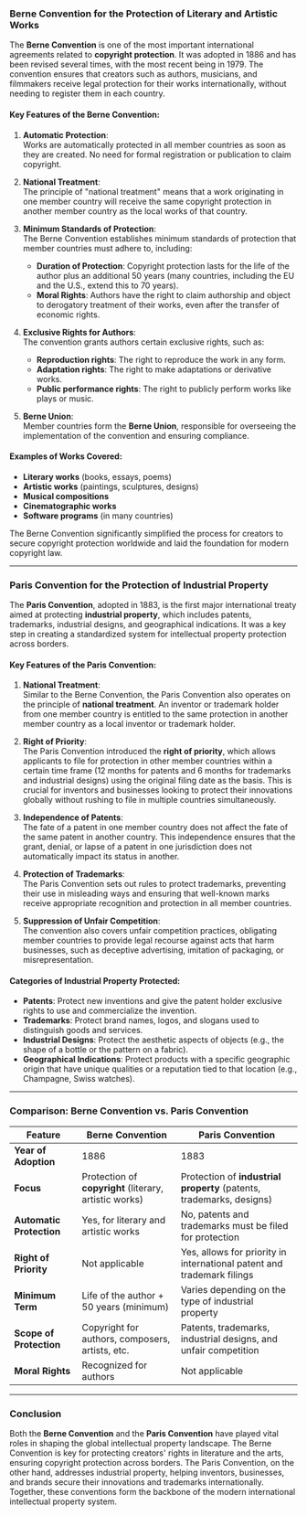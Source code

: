 ### **Berne Convention for the Protection of Literary and Artistic Works**

The **Berne Convention** is one of the most important international agreements related to **copyright protection**. It was adopted in 1886 and has been revised several times, with the most recent being in 1979. The convention ensures that creators such as authors, musicians, and filmmakers receive legal protection for their works internationally, without needing to register them in each country.

#### **Key Features of the Berne Convention:**

1. **Automatic Protection**:  
   Works are automatically protected in all member countries as soon as they are created. No need for formal registration or publication to claim copyright.

2. **National Treatment**:  
   The principle of "national treatment" means that a work originating in one member country will receive the same copyright protection in another member country as the local works of that country.

3. **Minimum Standards of Protection**:  
   The Berne Convention establishes minimum standards of protection that member countries must adhere to, including:
   - **Duration of Protection**: Copyright protection lasts for the life of the author plus an additional 50 years (many countries, including the EU and the U.S., extend this to 70 years).
   - **Moral Rights**: Authors have the right to claim authorship and object to derogatory treatment of their works, even after the transfer of economic rights.

4. **Exclusive Rights for Authors**:  
   The convention grants authors certain exclusive rights, such as:
   - **Reproduction rights**: The right to reproduce the work in any form.
   - **Adaptation rights**: The right to make adaptations or derivative works.
   - **Public performance rights**: The right to publicly perform works like plays or music.

5. **Berne Union**:  
   Member countries form the **Berne Union**, responsible for overseeing the implementation of the convention and ensuring compliance.

#### **Examples of Works Covered**:
- **Literary works** (books, essays, poems)
- **Artistic works** (paintings, sculptures, designs)
- **Musical compositions**
- **Cinematographic works**
- **Software programs** (in many countries)

The Berne Convention significantly simplified the process for creators to secure copyright protection worldwide and laid the foundation for modern copyright law.

---

### **Paris Convention for the Protection of Industrial Property**

The **Paris Convention**, adopted in 1883, is the first major international treaty aimed at protecting **industrial property**, which includes patents, trademarks, industrial designs, and geographical indications. It was a key step in creating a standardized system for intellectual property protection across borders.

#### **Key Features of the Paris Convention:**

1. **National Treatment**:  
   Similar to the Berne Convention, the Paris Convention also operates on the principle of **national treatment**. An inventor or trademark holder from one member country is entitled to the same protection in another member country as a local inventor or trademark holder.

2. **Right of Priority**:  
   The Paris Convention introduced the **right of priority**, which allows applicants to file for protection in other member countries within a certain time frame (12 months for patents and 6 months for trademarks and industrial designs) using the original filing date as the basis. This is crucial for inventors and businesses looking to protect their innovations globally without rushing to file in multiple countries simultaneously.

3. **Independence of Patents**:  
   The fate of a patent in one member country does not affect the fate of the same patent in another country. This independence ensures that the grant, denial, or lapse of a patent in one jurisdiction does not automatically impact its status in another.

4. **Protection of Trademarks**:  
   The Paris Convention sets out rules to protect trademarks, preventing their use in misleading ways and ensuring that well-known marks receive appropriate recognition and protection in all member countries.

5. **Suppression of Unfair Competition**:  
   The convention also covers unfair competition practices, obligating member countries to provide legal recourse against acts that harm businesses, such as deceptive advertising, imitation of packaging, or misrepresentation.

#### **Categories of Industrial Property Protected**:
- **Patents**: Protect new inventions and give the patent holder exclusive rights to use and commercialize the invention.
- **Trademarks**: Protect brand names, logos, and slogans used to distinguish goods and services.
- **Industrial Designs**: Protect the aesthetic aspects of objects (e.g., the shape of a bottle or the pattern on a fabric).
- **Geographical Indications**: Protect products with a specific geographic origin that have unique qualities or a reputation tied to that location (e.g., Champagne, Swiss watches).

---

### **Comparison: Berne Convention vs. Paris Convention**

| **Feature**                | **Berne Convention**                                   | **Paris Convention**                                    |
|----------------------------|--------------------------------------------------------|---------------------------------------------------------|
| **Year of Adoption**        | 1886                                                   | 1883                                                    |
| **Focus**                   | Protection of **copyright** (literary, artistic works) | Protection of **industrial property** (patents, trademarks, designs) |
| **Automatic Protection**    | Yes, for literary and artistic works                   | No, patents and trademarks must be filed for protection |
| **Right of Priority**       | Not applicable                                         | Yes, allows for priority in international patent and trademark filings |
| **Minimum Term**            | Life of the author + 50 years (minimum)                | Varies depending on the type of industrial property     |
| **Scope of Protection**     | Copyright for authors, composers, artists, etc.        | Patents, trademarks, industrial designs, and unfair competition |
| **Moral Rights**            | Recognized for authors                                 | Not applicable                                          |

---

### **Conclusion**

Both the **Berne Convention** and the **Paris Convention** have played vital roles in shaping the global intellectual property landscape. The Berne Convention is key for protecting creators' rights in literature and the arts, ensuring copyright protection across borders. The Paris Convention, on the other hand, addresses industrial property, helping inventors, businesses, and brands secure their innovations and trademarks internationally. Together, these conventions form the backbone of the modern international intellectual property system.